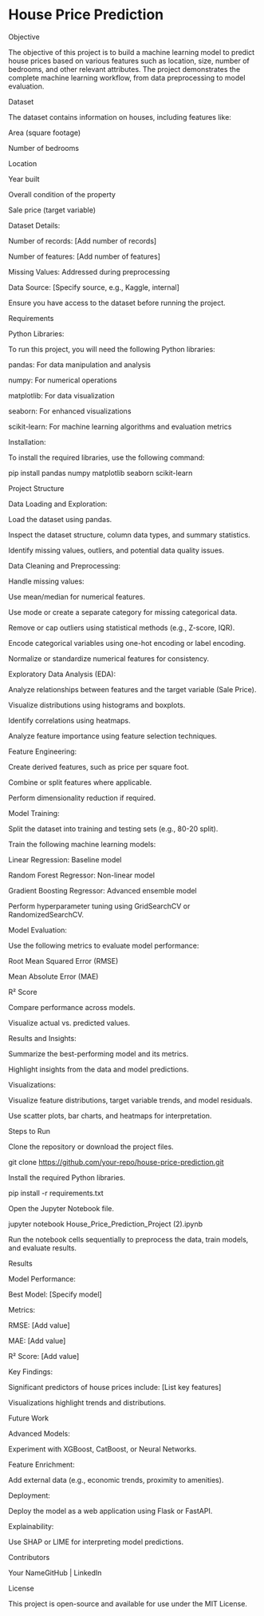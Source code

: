 # House Price Prediction

Objective

The objective of this project is to build a machine learning model to predict house prices based on various features such as location, size, number of bedrooms, and other relevant attributes. The project demonstrates the complete machine learning workflow, from data preprocessing to model evaluation.

Dataset

The dataset contains information on houses, including features like:

Area (square footage)

Number of bedrooms

Location

Year built

Overall condition of the property

Sale price (target variable)

Dataset Details:

Number of records: [Add number of records]

Number of features: [Add number of features]

Missing Values: Addressed during preprocessing

Data Source: [Specify source, e.g., Kaggle, internal]

Ensure you have access to the dataset before running the project.

Requirements

Python Libraries:

To run this project, you will need the following Python libraries:

pandas: For data manipulation and analysis

numpy: For numerical operations

matplotlib: For data visualization

seaborn: For enhanced visualizations

scikit-learn: For machine learning algorithms and evaluation metrics

Installation:

To install the required libraries, use the following command:

pip install pandas numpy matplotlib seaborn scikit-learn

Project Structure

Data Loading and Exploration:

Load the dataset using pandas.

Inspect the dataset structure, column data types, and summary statistics.

Identify missing values, outliers, and potential data quality issues.

Data Cleaning and Preprocessing:

Handle missing values:

Use mean/median for numerical features.

Use mode or create a separate category for missing categorical data.

Remove or cap outliers using statistical methods (e.g., Z-score, IQR).

Encode categorical variables using one-hot encoding or label encoding.

Normalize or standardize numerical features for consistency.

Exploratory Data Analysis (EDA):

Analyze relationships between features and the target variable (Sale Price).

Visualize distributions using histograms and boxplots.

Identify correlations using heatmaps.

Analyze feature importance using feature selection techniques.

Feature Engineering:

Create derived features, such as price per square foot.

Combine or split features where applicable.

Perform dimensionality reduction if required.

Model Training:

Split the dataset into training and testing sets (e.g., 80-20 split).

Train the following machine learning models:

Linear Regression: Baseline model

Random Forest Regressor: Non-linear model

Gradient Boosting Regressor: Advanced ensemble model

Perform hyperparameter tuning using GridSearchCV or RandomizedSearchCV.

Model Evaluation:

Use the following metrics to evaluate model performance:

Root Mean Squared Error (RMSE)

Mean Absolute Error (MAE)

R² Score

Compare performance across models.

Visualize actual vs. predicted values.

Results and Insights:

Summarize the best-performing model and its metrics.

Highlight insights from the data and model predictions.

Visualizations:

Visualize feature distributions, target variable trends, and model residuals.

Use scatter plots, bar charts, and heatmaps for interpretation.

Steps to Run

Clone the repository or download the project files.

git clone https://github.com/your-repo/house-price-prediction.git

Install the required Python libraries.

pip install -r requirements.txt

Open the Jupyter Notebook file.

jupyter notebook House_Price_Prediction_Project (2).ipynb

Run the notebook cells sequentially to preprocess the data, train models, and evaluate results.

Results

Model Performance:

Best Model: [Specify model]

Metrics:

RMSE: [Add value]

MAE: [Add value]

R² Score: [Add value]

Key Findings:

Significant predictors of house prices include: [List key features]

Visualizations highlight trends and distributions.

Future Work

Advanced Models:

Experiment with XGBoost, CatBoost, or Neural Networks.

Feature Enrichment:

Add external data (e.g., economic trends, proximity to amenities).

Deployment:

Deploy the model as a web application using Flask or FastAPI.

Explainability:

Use SHAP or LIME for interpreting model predictions.

Contributors

Your NameGitHub | LinkedIn

License

This project is open-source and available for use under the MIT License.

